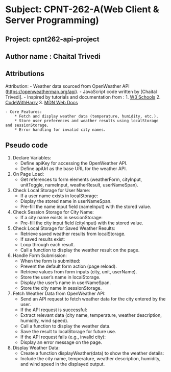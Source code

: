 # Subject: CPNT-262-A(Web Client & Server Programming) 

## Project: cpnt262-api-project

## Author name : Chaital Trivedi

## Attributions
Attribution:
    - Weather data sourced from OpenWeather API (https://openweathermap.org/api).
    - JavaScript code written by [Chaital Trivedi].
    - Inspired by tutorials and documentation from :
        1. [W3 Schools](https://www.w3schools.com/js/default.asp)
        2. [CodeWithHarry](https://www.youtube.com/@CodeWithHarry)
        3. [MDN Web Docs](https://developer.mozilla.org/en-US/docs/Web/JavaScript)

    - Core Features:
        * Fetch and display weather data (temperature, humidity, etc.).
        * Store user preferences and weather results using localStorage and sessionStorage.
        * Error handling for invalid city names.

## Pseudo code 

1.	Declare Variables:
    - Define apiKey for accessing the OpenWeather API.
    - Define apiUrl as the base URL for the weather API.
2.	On Page Load:
    - Get references to form elements (weatherForm, cityInput, unitToggle, nameInput, weatherResult, userNameSpan).
3.	Check Local Storage for User Name:
    - If a user name exists in localStorage:
    - Display the stored name in userNameSpan.
    - Pre-fill the name input field (nameInput) with the stored value.
4.	Check Session Storage for City Name:
    - If a city name exists in sessionStorage:
    - Pre-fill the city input field (cityInput) with the stored value.
5.	Check Local Storage for Saved Weather Results:
    - Retrieve saved weather results from localStorage.
    - If saved results exist:
    - Loop through each result.
    - Call a function to display the weather result on the page.
6.	Handle Form Submission:
    - When the form is submitted:
    - Prevent the default form action (page reload).
    - Retrieve values from form inputs (city, unit, userName).
    - Store the user’s name in localStorage.
    - Display the user’s name in userNameSpan.
    - Store the city name in sessionStorage.
 7.	Fetch Weather Data from OpenWeather API:
    - Send an API request to fetch weather data for the city entered by the user.
    - If the API request is successful:
    - Extract relevant data (city name, temperature, weather description, humidity, wind speed).
    - Call a function to display the weather data.
    - Save the result to localStorage for future use.
    - If the API request fails (e.g., invalid city):
    - Display an error message on the page.
8.	Display Weather Data:
    - Create a function displayWeather(data) to show the weather details:
    - Include the city name, temperature, weather description, humidity, and wind speed in the displayed output.

